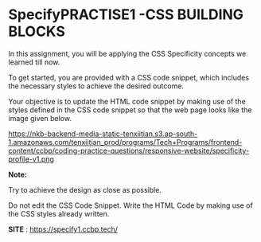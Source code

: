 # SpecifyPRACTISE1 -CSS BUILDING BLOCKS

In this assignment, you will be applying the CSS Specificity concepts we learned till now.

To get started, you are provided with a CSS code snippet, which includes the necessary styles to achieve the desired outcome.

Your objective is to update the HTML code snippet by making use of the styles defined in the CSS code snippet so that the web page looks like the image given below.

https://nkb-backend-media-static-tenxiitian.s3.ap-south-1.amazonaws.com/tenxiitian_prod/programs/Tech+Programs/frontend-content/ccbp/coding-practice-questions/responsive-website/specificity-profile-v1.png


**Note:**

Try to achieve the design as close as possible.

Do not edit the CSS Code Snippet. Write the HTML Code by making use of the CSS styles already written.

**SITE** : https://specify1.ccbp.tech/
